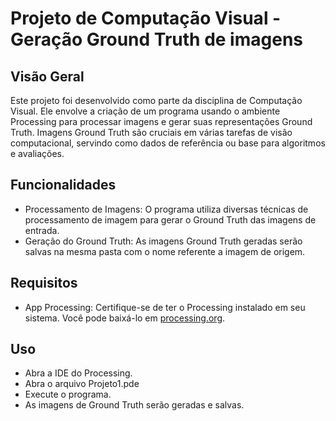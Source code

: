 # Projeto de Computação Visual - Geração Ground Truth de imagens


## Visão Geral
Este projeto foi desenvolvido como parte da disciplina de Computação Visual.
Ele envolve a criação de um programa usando o ambiente Processing para processar
imagens e gerar suas representações Ground Truth. Imagens Ground Truth são
cruciais em várias tarefas de visão computacional, servindo como dados de
referência ou base para algoritmos e avaliações.

## Funcionalidades
- Processamento de Imagens: O programa utiliza diversas técnicas de processamento de
imagem para gerar o Ground Truth das imagens de entrada.
- Geração do Ground Truth: As imagens Ground Truth geradas serão salvas na mesma pasta com o nome referente a imagem de origem.

## Requisitos
- App Processing: Certifique-se de ter o Processing instalado em seu sistema. Você pode baixá-lo em [processing.org](https://processing.org/download).

## Uso
- Abra a IDE do Processing.
- Abra o arquivo Projeto1.pde
- Execute o programa.
- As imagens de Ground Truth serão geradas e salvas.
